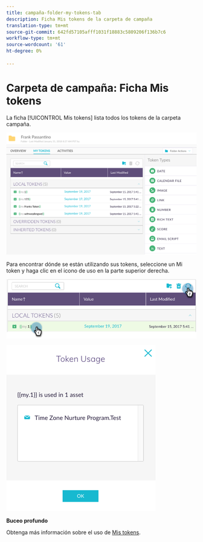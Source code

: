 ```yaml
---
title: campaña-folder-my-tokens-tab
description: Ficha Mis tokens de la carpeta de campaña
translation-type: tm+mt
source-git-commit: 642fd57105afff1031f18883c5809206f136b7c6
workflow-type: tm+mt
source-wordcount: '61'
ht-degree: 0%

---
```



# Carpeta de campaña: Ficha Mis tokens

La ficha [!UICONTROL Mis tokens] lista todos los tokens de la carpeta campaña.

![Imagen uno](/help/sky/assets/campaign-folders/campaign-folder-my-tokens-tab/campaign-folder-my-tokens-tab-1.png)

Para encontrar dónde se están utilizando sus tokens, seleccione un Mi token y haga clic en el icono de uso en la parte superior derecha.

![Imagen dos](/help/sky/assets/campaign-folders/campaign-folder-my-tokens-tab/campaign-folder-my-tokens-tab-2.png)

![Imagen tres](/help/sky/assets/campaign-folders/campaign-folder-my-tokens-tab/campaign-folder-my-tokens-tab-3.png)

**Buceo profundo**

Obtenga más información sobre el uso de [Mis tokens](/help/sky/understanding-my-tokens.md).
